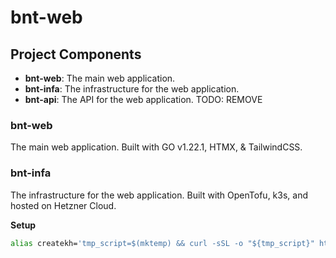 # bnt-web


## Project Components

- **bnt-web**: The main web application.
- **bnt-infa**: The infrastructure for the web application.
- **bnt-api**: The API for the web application. TODO: REMOVE

### bnt-web

The main web application. Built with GO v1.22.1, HTMX, & TailwindCSS.

### bnt-infa

The infrastructure for the web application. Built with OpenTofu, k3s, and hosted on Hetzner Cloud.

**Setup**

```bash
alias createkh='tmp_script=$(mktemp) && curl -sSL -o "${tmp_script}" https://raw.githubusercontent.com/kube-hetzner/terraform-hcloud-kube-hetzner/master/scripts/create.sh && chmod +x "${tmp_script}" && "${tmp_script}" && rm "${tmp_script}"'
```

